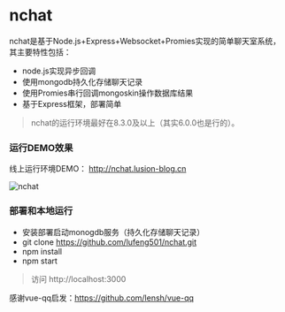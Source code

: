 nchat
===============

nchat是基于Node.js+Express+Websocket+Promies实现的简单聊天室系统，其主要特性包括：

 + node.js实现异步回调
 + 使用mongodb持久化存储聊天记录
 + 使用Promies串行回调mongoskin操作数据库结果
 + 基于Express框架，部署简单

> nchat的运行环境最好在8.3.0及以上（其实6.0.0也是行的）。

### 运行DEMO效果

线上运行环境DEMO： http://nchat.lusion-blog.cn

![nchat](http://7xqb58.com1.z0.glb.clouddn.com/snipaste_20170822_110601.png)

### 部署和本地运行

 + 安装部署启动monogdb服务（持久化存储聊天记录）
 + git clone https://github.com/lufeng501/nchat.git
 + npm install
 + npm start
 
 > 访问 http://localhost:3000

感谢vue-qq启发：https://github.com/lensh/vue-qq